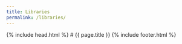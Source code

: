 ```yaml
---
title: Libraries
permalink: /libraries/
---
```

<head>
<title>{{ page.title }}</title>
{% include head.html %}
</head>
<body>
# {{ page.title }}
{% include footer.html %}
</body>
